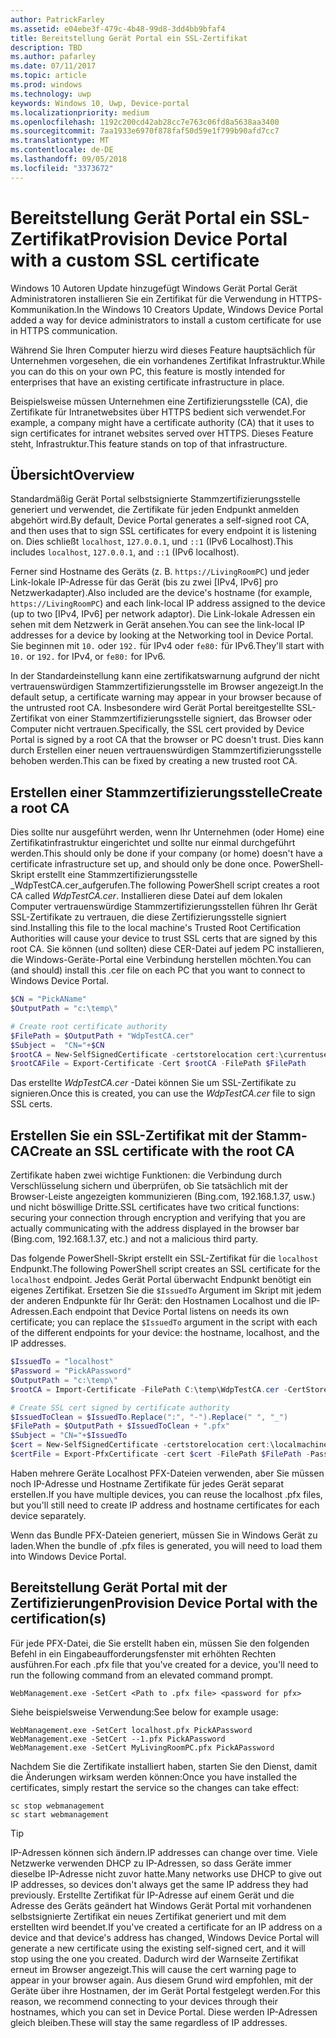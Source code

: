 ```yaml
---
author: PatrickFarley
ms.assetid: e04ebe3f-479c-4b48-99d8-3dd4bb9bfaf4
title: Bereitstellung Gerät Portal ein SSL-Zertifikat
description: TBD
ms.author: pafarley
ms.date: 07/11/2017
ms.topic: article
ms.prod: windows
ms.technology: uwp
keywords: Windows 10, Uwp, Device-portal
ms.localizationpriority: medium
ms.openlocfilehash: 1192c200cd42ab28cc7e763c06fd8a5638aa3400
ms.sourcegitcommit: 7aa1933e6970f878faf50d59e1f799b90afd7cc7
ms.translationtype: MT
ms.contentlocale: de-DE
ms.lasthandoff: 09/05/2018
ms.locfileid: "3373672"
---
```

# <a name="provision-device-portal-with-a-custom-ssl-certificate"></a><span data-ttu-id="c14eb-104">Bereitstellung Gerät Portal ein SSL-Zertifikat</span><span class="sxs-lookup"><span data-stu-id="c14eb-104">Provision Device Portal with a custom SSL certificate</span></span>
<span data-ttu-id="c14eb-105">Windows 10 Autoren Update hinzugefügt Windows Gerät Portal Gerät Administratoren installieren Sie ein Zertifikat für die Verwendung in HTTPS-Kommunikation.</span><span class="sxs-lookup"><span data-stu-id="c14eb-105">In the Windows 10 Creators Update, Windows Device Portal added a way for device administrators to install a custom certificate for use in HTTPS communication.</span></span> 

<span data-ttu-id="c14eb-106">Während Sie Ihren Computer hierzu wird dieses Feature hauptsächlich für Unternehmen vorgesehen, die ein vorhandenes Zertifikat Infrastruktur.</span><span class="sxs-lookup"><span data-stu-id="c14eb-106">While you can do this on your own PC, this feature is mostly intended for enterprises that have an existing certificate infrastructure in place.</span></span>  

<span data-ttu-id="c14eb-107">Beispielsweise müssen Unternehmen eine Zertifizierungsstelle (CA), die Zertifikate für Intranetwebsites über HTTPS bedient sich verwendet.</span><span class="sxs-lookup"><span data-stu-id="c14eb-107">For example, a company might have a certificate authority (CA) that it uses to sign certificates for intranet websites served over HTTPS.</span></span> <span data-ttu-id="c14eb-108">Dieses Feature steht, Infrastruktur.</span><span class="sxs-lookup"><span data-stu-id="c14eb-108">This feature stands on top of that infrastructure.</span></span> 

## <a name="overview"></a><span data-ttu-id="c14eb-109">Übersicht</span><span class="sxs-lookup"><span data-stu-id="c14eb-109">Overview</span></span>
<span data-ttu-id="c14eb-110">Standardmäßig Gerät Portal selbstsignierte Stammzertifizierungsstelle generiert und verwendet, die Zertifikate für jeden Endpunkt anmelden abgehört wird.</span><span class="sxs-lookup"><span data-stu-id="c14eb-110">By default, Device Portal generates a self-signed root CA, and then uses that to sign SSL certificates for every endpoint it is listening on.</span></span> <span data-ttu-id="c14eb-111">Dies schließt `localhost`, `127.0.0.1`, und `::1` (IPv6 Localhost).</span><span class="sxs-lookup"><span data-stu-id="c14eb-111">This includes `localhost`, `127.0.0.1`, and `::1` (IPv6 localhost).</span></span>

<span data-ttu-id="c14eb-112">Ferner sind Hostname des Geräts (z. B. `https://LivingRoomPC`) und jeder Link-lokale IP-Adresse für das Gerät (bis zu zwei [IPv4, IPv6] pro Netzwerkadapter).</span><span class="sxs-lookup"><span data-stu-id="c14eb-112">Also included are the device's hostname (for example, `https://LivingRoomPC`) and each link-local IP address assigned to the device (up to two [IPv4, IPv6] per network adaptor).</span></span> <span data-ttu-id="c14eb-113">Die Link-lokale Adressen ein sehen mit dem Netzwerk in Gerät ansehen.</span><span class="sxs-lookup"><span data-stu-id="c14eb-113">You can see the link-local IP addresses for a device by looking at the Networking tool in Device Portal.</span></span> <span data-ttu-id="c14eb-114">Sie beginnen mit `10.` oder `192.` für IPv4 oder `fe80:` für IPv6.</span><span class="sxs-lookup"><span data-stu-id="c14eb-114">They'll start with `10.` or `192.` for IPv4, or `fe80:` for IPv6.</span></span> 

<span data-ttu-id="c14eb-115">In der Standardeinstellung kann eine zertifikatswarnung aufgrund der nicht vertrauenswürdigen Stammzertifizierungsstelle im Browser angezeigt.</span><span class="sxs-lookup"><span data-stu-id="c14eb-115">In the default setup, a certificate warning may appear in your browser because of the untrusted root CA.</span></span> <span data-ttu-id="c14eb-116">Insbesondere wird Gerät Portal bereitgestellte SSL-Zertifikat von einer Stammzertifizierungsstelle signiert, das Browser oder Computer nicht vertrauen.</span><span class="sxs-lookup"><span data-stu-id="c14eb-116">Specifically, the SSL cert provided by Device Portal is signed by a root CA that the browser or PC doesn't trust.</span></span> <span data-ttu-id="c14eb-117">Dies kann durch Erstellen einer neuen vertrauenswürdigen Stammzertifizierungsstelle behoben werden.</span><span class="sxs-lookup"><span data-stu-id="c14eb-117">This can be fixed by creating a new trusted root CA.</span></span>

## <a name="create-a-root-ca"></a><span data-ttu-id="c14eb-118">Erstellen einer Stammzertifizierungsstelle</span><span class="sxs-lookup"><span data-stu-id="c14eb-118">Create a root CA</span></span>

<span data-ttu-id="c14eb-119">Dies sollte nur ausgeführt werden, wenn Ihr Unternehmen (oder Home) eine Zertifikatinfrastruktur eingerichtet und sollte nur einmal durchgeführt werden.</span><span class="sxs-lookup"><span data-stu-id="c14eb-119">This should only be done if your company (or home) doesn't have a certificate infrastructure set up, and should only be done once.</span></span> <span data-ttu-id="c14eb-120">PowerShell-Skript erstellt eine Stammzertifizierungsstelle _WdpTestCA.cer_aufgerufen.</span><span class="sxs-lookup"><span data-stu-id="c14eb-120">The following PowerShell script creates a root CA called _WdpTestCA.cer_.</span></span> <span data-ttu-id="c14eb-121">Installieren diese Datei auf dem lokalen Computer vertrauenswürdige Stammzertifizierungsstellen führen Ihr Gerät SSL-Zertifikate zu vertrauen, die diese Zertifizierungsstelle signiert sind.</span><span class="sxs-lookup"><span data-stu-id="c14eb-121">Installing this file to the local machine's Trusted Root Certification Authorities will cause your device to trust SSL certs that are signed by this root CA.</span></span> <span data-ttu-id="c14eb-122">Sie können (und sollten) diese CER-Datei auf jedem PC installieren, die Windows-Geräte-Portal eine Verbindung herstellen möchten.</span><span class="sxs-lookup"><span data-stu-id="c14eb-122">You can (and should) install this .cer file on each PC that you want to connect to Windows Device Portal.</span></span>  

```PowerShell
$CN = "PickAName"
$OutputPath = "c:\temp\"

# Create root certificate authority
$FilePath = $OutputPath + "WdpTestCA.cer"
$Subject =  "CN="+$CN
$rootCA = New-SelfSignedCertificate -certstorelocation cert:\currentuser\my -Subject $Subject -HashAlgorithm "SHA512" -KeyUsage CertSign,CRLSign
$rootCAFile = Export-Certificate -Cert $rootCA -FilePath $FilePath
```

<span data-ttu-id="c14eb-123">Das erstellte _WdpTestCA.cer_ -Datei können Sie um SSL-Zertifikate zu signieren.</span><span class="sxs-lookup"><span data-stu-id="c14eb-123">Once this is created, you can use the _WdpTestCA.cer_ file to sign SSL certs.</span></span> 

## <a name="create-an-ssl-certificate-with-the-root-ca"></a><span data-ttu-id="c14eb-124">Erstellen Sie ein SSL-Zertifikat mit der Stamm-CA</span><span class="sxs-lookup"><span data-stu-id="c14eb-124">Create an SSL certificate with the root CA</span></span>

<span data-ttu-id="c14eb-125">Zertifikate haben zwei wichtige Funktionen: die Verbindung durch Verschlüsselung sichern und überprüfen, ob Sie tatsächlich mit der Browser-Leiste angezeigten kommunizieren (Bing.com, 192.168.1.37, usw.) und nicht böswillige Dritte.</span><span class="sxs-lookup"><span data-stu-id="c14eb-125">SSL certificates have two critical functions: securing your connection through encryption and verifying that you are actually communicating with the address displayed in the browser bar (Bing.com, 192.168.1.37, etc.) and not a malicious third party.</span></span>

<span data-ttu-id="c14eb-126">Das folgende PowerShell-Skript erstellt ein SSL-Zertifikat für die `localhost` Endpunkt.</span><span class="sxs-lookup"><span data-stu-id="c14eb-126">The following PowerShell script creates an SSL certificate for the `localhost` endpoint.</span></span> <span data-ttu-id="c14eb-127">Jedes Gerät Portal überwacht Endpunkt benötigt ein eigenes Zertifikat. Ersetzen Sie die `$IssuedTo` Argument im Skript mit jedem der anderen Endpunkte für Ihr Gerät: den Hostnamen Localhost und die IP-Adressen.</span><span class="sxs-lookup"><span data-stu-id="c14eb-127">Each endpoint that Device Portal listens on needs its own certificate; you can replace the `$IssuedTo` argument in the script with each of the different endpoints for your device: the hostname, localhost, and the IP addresses.</span></span>

```PowerShell
$IssuedTo = "localhost"
$Password = "PickAPassword"
$OutputPath = "c:\temp\"
$rootCA = Import-Certificate -FilePath C:\temp\WdpTestCA.cer -CertStoreLocation Cert:\CurrentUser\My\

# Create SSL cert signed by certificate authority
$IssuedToClean = $IssuedTo.Replace(":", "-").Replace(" ", "_")
$FilePath = $OutputPath + $IssuedToClean + ".pfx"
$Subject = "CN="+$IssuedTo
$cert = New-SelfSignedCertificate -certstorelocation cert:\localmachine\my -Subject $Subject -DnsName $IssuedTo -Signer $rootCA -HashAlgorithm "SHA512"
$certFile = Export-PfxCertificate -cert $cert -FilePath $FilePath -Password (ConvertTo-SecureString -String $Password -Force -AsPlainText)
```

<span data-ttu-id="c14eb-128">Haben mehrere Geräte Localhost PFX-Dateien verwenden, aber Sie müssen noch IP-Adresse und Hostname Zertifikate für jedes Gerät separat erstellen.</span><span class="sxs-lookup"><span data-stu-id="c14eb-128">If you have multiple devices, you can reuse the localhost .pfx files, but you'll still need to create IP address and hostname certificates for each device separately.</span></span>

<span data-ttu-id="c14eb-129">Wenn das Bundle PFX-Dateien generiert, müssen Sie in Windows Gerät zu laden.</span><span class="sxs-lookup"><span data-stu-id="c14eb-129">When the bundle of .pfx files is generated, you will need to load them into Windows Device Portal.</span></span> 

## <a name="provision-device-portal-with-the-certifications"></a><span data-ttu-id="c14eb-130">Bereitstellung Gerät Portal mit der Zertifizierungen</span><span class="sxs-lookup"><span data-stu-id="c14eb-130">Provision Device Portal with the certification(s)</span></span>

<span data-ttu-id="c14eb-131">Für jede PFX-Datei, die Sie erstellt haben ein, müssen Sie den folgenden Befehl in ein Eingabeaufforderungsfenster mit erhöhten Rechten ausführen.</span><span class="sxs-lookup"><span data-stu-id="c14eb-131">For each .pfx file that you've created for a device, you'll need to run the following command from an elevated command prompt.</span></span>

```
WebManagement.exe -SetCert <Path to .pfx file> <password for pfx> 
```

<span data-ttu-id="c14eb-132">Siehe beispielsweise Verwendung:</span><span class="sxs-lookup"><span data-stu-id="c14eb-132">See below for example usage:</span></span>
```
WebManagement.exe -SetCert localhost.pfx PickAPassword
WebManagement.exe -SetCert --1.pfx PickAPassword
WebManagement.exe -SetCert MyLivingRoomPC.pfx PickAPassword
```

<span data-ttu-id="c14eb-133">Nachdem Sie die Zertifikate installiert haben, starten Sie den Dienst, damit die Änderungen wirksam werden können:</span><span class="sxs-lookup"><span data-stu-id="c14eb-133">Once you have installed the certificates, simply restart the service so the changes can take effect:</span></span>

```
sc stop webmanagement
sc start webmanagement
```

> [!TIP]
> <span data-ttu-id="c14eb-134">IP-Adressen können sich ändern.</span><span class="sxs-lookup"><span data-stu-id="c14eb-134">IP addresses can change over time.</span></span>
<span data-ttu-id="c14eb-135">Viele Netzwerke verwenden DHCP zu IP-Adressen, so dass Geräte immer dieselbe IP-Adresse nicht zuvor hatte.</span><span class="sxs-lookup"><span data-stu-id="c14eb-135">Many networks use DHCP to give out IP addresses, so devices don't always get the same IP address they had previously.</span></span> <span data-ttu-id="c14eb-136">Erstellte Zertifikat für IP-Adresse auf einem Gerät und die Adresse des Geräts geändert hat Windows Gerät Portal mit vorhandenen selbstsignierte Zertifikat ein neues Zertifikat generiert und mit dem erstellten wird beendet.</span><span class="sxs-lookup"><span data-stu-id="c14eb-136">If you've created a certificate for an IP address on a device and that device's address has changed, Windows Device Portal will generate a new certificate using the existing self-signed cert, and it will stop using the one you created.</span></span> <span data-ttu-id="c14eb-137">Dadurch wird der Warnseite Zertifikat erneut im Browser angezeigt.</span><span class="sxs-lookup"><span data-stu-id="c14eb-137">This will cause the cert warning page to appear in your browser again.</span></span> <span data-ttu-id="c14eb-138">Aus diesem Grund wird empfohlen, mit der Geräte über ihre Hostnamen, der im Gerät Portal festgelegt werden.</span><span class="sxs-lookup"><span data-stu-id="c14eb-138">For this reason, we recommend connecting to your devices through their hostnames, which you can set in Device Portal.</span></span> <span data-ttu-id="c14eb-139">Diese werden IP-Adressen gleich bleiben.</span><span class="sxs-lookup"><span data-stu-id="c14eb-139">These will stay the same regardless of IP addresses.</span></span>
